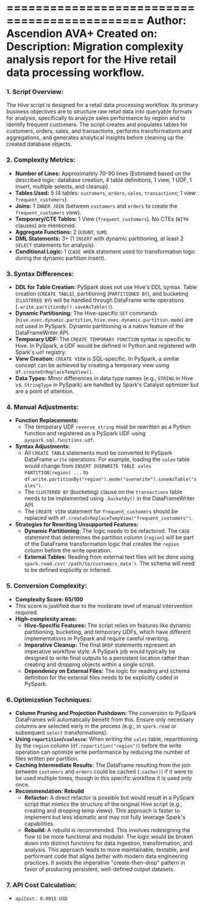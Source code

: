 =============================================
Author:        Ascendion AVA+
Created on:
Description:   Migration complexity analysis report for the Hive retail data processing workflow.
=============================================

### 1. Script Overview:
The Hive script is designed for a retail data processing workflow. Its primary business objectives are to structure raw retail data into queryable formats for analysis, specifically to analyze sales performance by region and to identify frequent customers. The script creates and populates tables for customers, orders, sales, and transactions, performs transformations and aggregations, and generates analytical insights before cleaning up the created database objects.

### 2. Complexity Metrics:
*   **Number of Lines:** Approximately 70-90 lines (Estimated based on the described logic: database creation, 4 table definitions, 1 view, 1 UDF, 1 insert, multiple selects, and cleanup).
*   **Tables Used:** 5 (4 tables: `customers`, `orders`, `sales`, `transactions`; 1 view: `frequent_customers`).
*   **Joins:** 1 `INNER JOIN` (between `customers` and `orders` to create the `frequent_customers` view).
*   **Temporary/CTE Tables:** 1 View (`frequent_customers`). No CTEs (`WITH` clauses) are mentioned.
*   **Aggregate Functions:** 2 (`COUNT`, `SUM`).
*   **DML Statements:** 3+ (1 `INSERT` with dynamic partitioning, at least 2 `SELECT` statements for analysis).
*   **Conditional Logic:** 1 (`CASE WHEN` statement used for transformation logic during the dynamic partition insert).

### 3. Syntax Differences:
*   **DDL for Table Creation:** PySpark does not use Hive's DDL syntax. Table creation (`CREATE TABLE`), partitioning (`PARTITIONED BY`), and bucketing (`CLUSTERED BY`) will be handled through DataFrame write operations (`.write.partitionBy().saveAsTable()`).
*   **Dynamic Partitioning:** The Hive-specific `SET` commands (`hive.exec.dynamic.partition`, `hive.exec.dynamic.partition.mode`) are not used in PySpark. Dynamic partitioning is a native feature of the DataFrameWriter API.
*   **Temporary UDF:** The `CREATE TEMPORARY FUNCTION` syntax is specific to Hive. In PySpark, a UDF would be defined in Python and registered with Spark's `udf` registry.
*   **View Creation:** `CREATE VIEW` is SQL-specific. In PySpark, a similar concept can be achieved by creating a temporary view using `df.createOrReplaceTempView()`.
*   **Data Types:** Minor differences in data type names (e.g., `STRING` in Hive vs. `StringType` in PySpark) are handled by Spark's Catalyst optimizer but are a point of attention.

### 4. Manual Adjustments:
*   **Function Replacements:**
    *   The temporary UDF `reverse_string` must be rewritten as a Python function and registered as a PySpark UDF using `pyspark.sql.functions.udf`.
*   **Syntax Adjustments:**
    *   All `CREATE TABLE` statements must be converted to PySpark DataFrame `write` operations. For example, loading the `sales` table would change from `INSERT OVERWRITE TABLE sales PARTITION(region) ...` to `df.write.partitionBy("region").mode("overwrite").saveAsTable("sales")`.
    *   The `CLUSTERED BY` (bucketing) clause on the `transactions` table needs to be implemented using `.bucketBy()` in the DataFrameWriter API.
    *   The `CREATE VIEW` statement for `frequent_customers` should be replaced with `df.createOrReplaceTempView("frequent_customers")`.
*   **Strategies for Rewriting Unsupported Features:**
    *   **Dynamic Partitioning:** The logic needs to be refactored. The `CASE` statement that determines the partition column (`region`) will be part of the DataFrame transformation logic that creates the `region` column before the write operation.
    *   **External Tables:** Reading from external text files will be done using `spark.read.csv('/path/to/customers_data')`. The schema will need to be defined explicitly or inferred.

### 5. Conversion Complexity:
*   **Complexity Score: 65/100**
*   This score is justified due to the moderate level of manual intervention required.
*   **High-complexity areas:**
    *   **Hive-Specific Features:** The script relies on features like dynamic partitioning, bucketing, and temporary UDFs, which have different implementations in PySpark and require careful rewriting.
    *   **Imperative Cleanup:** The final `DROP` statements represent an imperative workflow style. A PySpark job would typically be designed to write final outputs to a persistent location rather than creating and dropping objects within a single script.
    *   **Dependency on External Files:** The logic for reading and schema definition for the external files needs to be explicitly coded in PySpark.

### 6. Optimization Techniques:
*   **Column Pruning and Projection Pushdown:** The conversion to PySpark DataFrames will automatically benefit from this. Ensure only necessary columns are selected early in the process (e.g., in `spark.read` or subsequent `select` transformations).
*   **Using `repartition`/`coalesce`:** When writing the `sales` table, repartitioning by the `region` column (`df.repartition("region")`) before the write operation can optimize write performance by reducing the number of files written per partition.
*   **Caching Intermediate Results:** The DataFrame resulting from the join between `customers` and `orders` could be cached (`.cache()`) if it were to be used multiple times, though in this specific workflow it is used only once.
*   **Recommendation: Rebuild**
    *   **Refactor:** A direct refactor is possible but would result in a PySpark script that mimics the structure of the original Hive script (e.g., creating and dropping temp views). This approach is faster to implement but less idiomatic and may not fully leverage Spark's capabilities.
    *   **Rebuild:** A rebuild is recommended. This involves redesigning the flow to be more functional and modular. The logic would be broken down into distinct functions for data ingestion, transformation, and analysis. This approach leads to more maintainable, testable, and performant code that aligns better with modern data engineering practices. It avoids the imperative "create-then-drop" pattern in favor of producing persistent, well-defined output datasets.

### 7. API Cost Calculation:
*   `apiCost: 0.0015 USD`